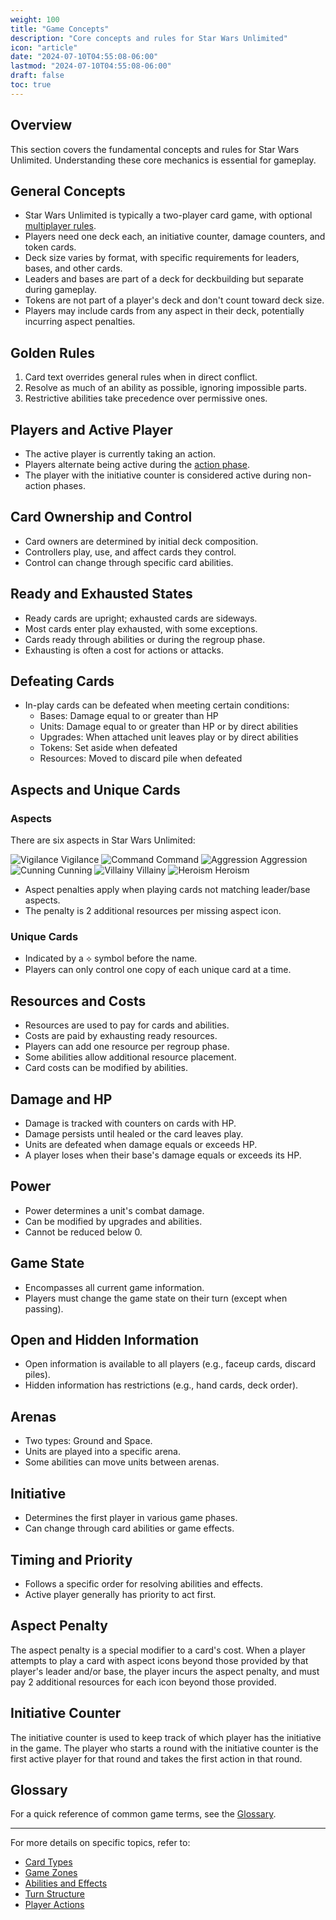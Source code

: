 ```yaml
---
weight: 100
title: "Game Concepts"
description: "Core concepts and rules for Star Wars Unlimited"
icon: "article"
date: "2024-07-10T04:55:08-06:00"
lastmod: "2024-07-10T04:55:08-06:00"
draft: false
toc: true
---
```


## Overview

This section covers the fundamental concepts and rules for Star Wars Unlimited. Understanding these core mechanics is essential for gameplay.

## General Concepts

- Star Wars Unlimited is typically a two-player card game, with optional [multiplayer rules](/docs/multiplayer-rules/).
- Players need one deck each, an initiative counter, damage counters, and token cards.
- Deck size varies by format, with specific requirements for leaders, bases, and other cards.
- Leaders and bases are part of a deck for deckbuilding but separate during gameplay.
- Tokens are not part of a player's deck and don't count toward deck size.
- Players may include cards from any aspect in their deck, potentially incurring aspect penalties.

## Golden Rules

1. Card text overrides general rules when in direct conflict.
2. Resolve as much of an ability as possible, ignoring impossible parts.
3. Restrictive abilities take precedence over permissive ones.

## Players and Active Player

- The active player is currently taking an action.
- Players alternate being active during the [action phase](/docs/turn-structure/#action-phase).
- The player with the initiative counter is considered active during non-action phases.

## Card Ownership and Control

- Card owners are determined by initial deck composition.
- Controllers play, use, and affect cards they control.
- Control can change through specific card abilities.

## Ready and Exhausted States

- Ready cards are upright; exhausted cards are sideways.
- Most cards enter play exhausted, with some exceptions.
- Cards ready through abilities or during the regroup phase.
- Exhausting is often a cost for actions or attacks.

## Defeating Cards

- In-play cards can be defeated when meeting certain conditions:
  - Bases: Damage equal to or greater than HP
  - Units: Damage equal to or greater than HP or by direct abilities
  - Upgrades: When attached unit leaves play or by direct abilities
  - Tokens: Set aside when defeated
  - Resources: Moved to discard pile when defeated

## Aspects and Unique Cards

### Aspects

There are six aspects in Star Wars Unlimited:

![Vigilance](https://swudb.com/images/Vigilance.png) Vigilance
![Command](https://swudb.com/images/Command.png) Command
![Aggression](https://swudb.com/images/Aggression.png) Aggression
![Cunning](https://swudb.com/images/Cunning.png) Cunning
![Villainy](https://swudb.com/images/Villainy.png) Villainy
![Heroism](https://swudb.com/images/Heroism.png) Heroism

- Aspect penalties apply when playing cards not matching leader/base aspects.
- The penalty is 2 additional resources per missing aspect icon.

### Unique Cards

- Indicated by a ⟡ symbol before the name.
- Players can only control one copy of each unique card at a time.

## Resources and Costs

- Resources are used to pay for cards and abilities.
- Costs are paid by exhausting ready resources.
- Players can add one resource per regroup phase.
- Some abilities allow additional resource placement.
- Card costs can be modified by abilities.

## Damage and HP

- Damage is tracked with counters on cards with HP.
- Damage persists until healed or the card leaves play.
- Units are defeated when damage equals or exceeds HP.
- A player loses when their base's damage equals or exceeds its HP.

## Power

- Power determines a unit's combat damage.
- Can be modified by upgrades and abilities.
- Cannot be reduced below 0.

## Game State

- Encompasses all current game information.
- Players must change the game state on their turn (except when passing).

## Open and Hidden Information

- Open information is available to all players (e.g., faceup cards, discard piles).
- Hidden information has restrictions (e.g., hand cards, deck order).

## Arenas

- Two types: Ground and Space.
- Units are played into a specific arena.
- Some abilities can move units between arenas.

## Initiative

- Determines the first player in various game phases.
- Can change through card abilities or game effects.

## Timing and Priority

- Follows a specific order for resolving abilities and effects.
- Active player generally has priority to act first.

## Aspect Penalty
The aspect penalty is a special modifier to a card's cost. When a player attempts to play a card with aspect icons beyond those provided by that player's leader and/or base, the player incurs the aspect penalty, and must pay 2 additional resources for each icon beyond those provided.

## Initiative Counter
The initiative counter is used to keep track of which player has the initiative in the game. The player who starts a round with the initiative counter is the first active player for that round and takes the first action in that round.

## Glossary

For a quick reference of common game terms, see the [Glossary](/docs/glossary/).

---

For more details on specific topics, refer to:
- [Card Types](/docs/card-types/)
- [Game Zones](/docs/game-zones/)
- [Abilities and Effects](/docs/abilities-and-effects/)
- [Turn Structure](/docs/turn-structure/)
- [Player Actions](/docs/player-actions/)